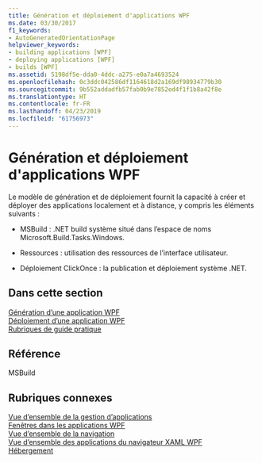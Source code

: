 ```yaml
---
title: Génération et déploiement d'applications WPF
ms.date: 03/30/2017
f1_keywords:
- AutoGeneratedOrientationPage
helpviewer_keywords:
- building applications [WPF]
- deploying applications [WPF]
- builds [WPF]
ms.assetid: 5198df5e-dda0-4ddc-a275-e0a7a4693524
ms.openlocfilehash: 0c3ddc042586df1164618d2a169df98934779b30
ms.sourcegitcommit: 9b552addadfb57fab0b9e7852ed4f1f1b8a42f8e
ms.translationtype: HT
ms.contentlocale: fr-FR
ms.lasthandoff: 04/23/2019
ms.locfileid: "61756973"
---
```

# <a name="building-and-deploying-wpf-applications"></a>Génération et déploiement d'applications WPF
Le modèle de génération et de déploiement fournit la capacité à créer et déployer des applications localement et à distance, y compris les éléments suivants :  
  
- MSBuild : .NET build système situé dans l’espace de noms Microsoft.Build.Tasks.Windows.  
  
- Ressources : utilisation des ressources de l’interface utilisateur.  
  
- Déploiement ClickOnce : la publication et déploiement système .NET.  
  
## <a name="in-this-section"></a>Dans cette section  
 [Génération d’une application WPF](building-a-wpf-application-wpf.md)  
 [Déploiement d’une application WPF](deploying-a-wpf-application-wpf.md)  
 [Rubriques de guide pratique](build-and-deploy-how-to-topics.md)  
  
## <a name="reference"></a>Référence  
 MSBuild  
  
## <a name="related-sections"></a>Rubriques connexes  
 [Vue d’ensemble de la gestion d’applications](application-management-overview.md)  
  [Fenêtres dans les applications WPF](windows-in-wpf-applications.md)  
  [Vue d’ensemble de la navigation](navigation-overview.md)  
  [Vue d’ensemble des applications du navigateur XAML WPF](wpf-xaml-browser-applications-overview.md)  
  [Hébergement](hosting-wpf-applications.md)
